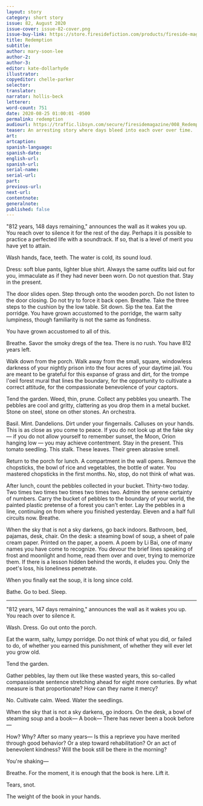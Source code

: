 ```yaml
---
layout: story
category: short story
issue: 82, August 2020
issue-cover: issue-82-cover.png
issue-buy-link: https://store.firesidefiction.com/products/fireside-magazine-issue-82-august-2020
title: Redemption
subtitle:
author: mary-soon-lee
author-2:
author-3:
editor: kate-dollarhyde
illustrator:
copyeditor: chelle-parker
selector:
translator:
narrator: hollis-beck
letterer:
word-count: 751
date: 2020-08-25 01:00:01 -0500
permalink: redemption
audiourl: https://traffic.libsyn.com/secure/firesidemagazine/008_Redemption.mp3
teaser: An arresting story where days bleed into each over over time.
art:
artcaption:
spanish-language:
spanish-date:
english-url:
spanish-url:
serial-name:
serial-url:
part:
previous-url:
next-url:
contentnote:
generalnote:
published: false
---
```


"812 years, 148 days remaining," announces the wall as it wakes you up. You reach over to silence it for the rest of the day. Perhaps it is possible to practice a perfected life with a soundtrack. If so, that is a level of merit you have yet to attain.

Wash hands, face, teeth. The water is cold, its sound loud.

Dress: soft blue pants, lighter blue shirt. Always the same outfits laid out for you, immaculate as if they had never been worn. Do not question that. Stay in the present.

The door slides open. Step through onto the wooden porch. Do not listen to the door closing. Do not try to force it back open. Breathe. Take the three steps to the cushion by the low table. Sit down. Sip the tea. Eat the porridge. You have grown accustomed to the porridge, the warm salty lumpiness, though familiarity is not the same as fondness.

You have grown accustomed to all of this.

Breathe. Savor the smoky dregs of the tea. There is no rush. You have 812 years left.

Walk down from the porch. Walk away from the small, square, windowless darkness of your nightly prison into the four acres of your daytime jail. You are meant to be grateful for this expanse of grass and dirt, for the trompe l'oeil forest mural that lines the boundary, for the opportunity to cultivate a correct attitude, for the compassionate benevolence of your captors.

Tend the garden. Weed, thin, prune. Collect any pebbles you unearth. The pebbles are cool and gritty, clattering as you drop them in a metal bucket. Stone on steel, stone on other stones. An orchestra.

Basil. Mint. Dandelions. Dirt under your fingernails. Calluses on your hands. This is as close as you come to peace. If you do not look up at the fake sky — if you do not allow yourself to remember sunset, the Moon, Orion hanging low — you may achieve contentment. Stay in the present. This tomato seedling. This stalk. These leaves. Their green abrasive smell.

Return to the porch for lunch. A compartment in the wall opens. Remove the chopsticks, the bowl of rice and vegetables, the bottle of water. You mastered chopsticks in the first months. No, stop, do not think of what was.

After lunch, count the pebbles collected in your bucket. Thirty-two today. Two times two times two times two times two. Admire the serene certainty of numbers. Carry the bucket of pebbles to the boundary of your world, the painted plastic pretense of a forest you can't enter. Lay the pebbles in a line, continuing on from where you finished yesterday. Eleven and a half full circuits now. Breathe.

When the sky that is not a sky darkens, go back indoors. Bathroom, bed, pajamas, desk, chair. On the desk: a steaming bowl of soup, a sheet of pale cream paper. Printed on the paper, a poem. A poem by Li Bai, one of many names you have come to recognize. You devour the brief lines speaking of frost and moonlight and home, read them over and over, trying to memorize them. If there is a lesson hidden behind the words, it eludes you. Only the poet's loss, his loneliness penetrate.

When you finally eat the soup, it is long since cold.

Bathe. Go to bed. Sleep.

----

"812 years, 147 days remaining," announces the wall as it wakes you up. You reach over to silence it.

Wash. Dress. Go out onto the porch.

Eat the warm, salty, lumpy porridge. Do not think of what you did, or failed to do, of whether you earned this punishment, of whether they will ever let you grow old.

Tend the garden.

Gather pebbles, lay them out like these wasted years, this so-called compassionate sentence stretching ahead for eight more centuries. By what measure is that proportionate? How can they name it mercy?

No. Cultivate calm. Weed. Water the seedlings.

When the sky that is not a sky darkens, go indoors. On the desk, a bowl of steaming soup and a book— A book— There has never been a book before—

How? Why? After so many years— Is this a reprieve you have merited through good behavior? Or a step toward rehabilitation? Or an act of benevolent kindness? Will the book still be there in the morning?

You're shaking—

Breathe. For the moment, it is enough that the book is here. Lift it.

Tears, snot.

The weight of the book in your hands.
